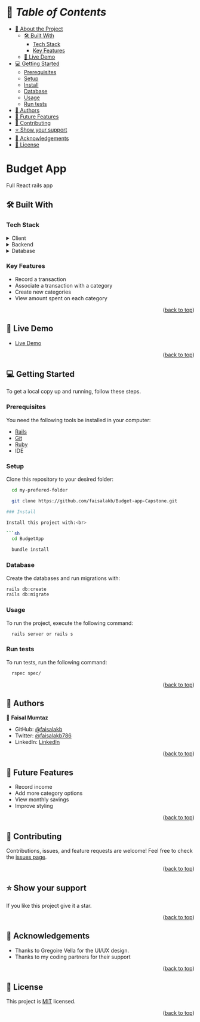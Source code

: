 <a name="readme-top"></a>

# 📗 _Table of Contents_

- [📖 About the Project](#about-project)
  - [🛠️ Built With](#built-with)
    - [Tech Stack](#tech-stack)
    - [Key Features](#key-features)
  - [🚀 Live Demo](#live-demo)
- [💻 Getting Started](#getting-started)
  - [Prerequisites](#prerequisites)
  - [Setup](#setup)
  - [Install](#install)
  - [Database](#database)
  - [Usage](#usage)
  - [Run tests](#run-tests)
- [👥 Authors](#authors)
- [🔭 Future Features](#future-features)
- [🤝 Contributing](#contributing)
- [⭐ Show your support](#support)
- [🙏 Acknowledgements](#acknowledgements)
- [📝 License](#license)

# Budget App <a name="about-project"></a>

Full React rails app


## :hammer_and_wrench: Built With <a name="built-with"></a>

### Tech Stack

<details><summary>Client</summary>
<ul>
  <li><a href="https://html.com/">HTML</a></li>
  <li><a href="https://developer.mozilla.org/en-US/docs/Web/CSS">CSS</a></li>
</ul>
</details>
<details><summary>Backend</summary>
<ul>
  <li><a href='https://rubyonrails.org/'>Rails</a></li>
</ul>
</details>
<details><summary>Database</summary>
  <ul>
    <li><a href="https://www.postgresql.org/">PostgreSQL</a></li>
  </ul>
</details>

### Key Features

- Record a transaction
- Associate a transaction with a category
- Create new categories
- View amount spent on each category

<p align="right">(<a href="#readme-top">back to top</a>)</p>

## :rocket: Live Demo

- [Live Demo](https://mysite-5be2.onrender.com)

<p align="right">(<a href="#readme-top">back to top</a>)</p>

## :computer: Getting Started <a name="getting-started"></a>

To get a local copy up and running, follow these steps.<br>

### Prerequisites

You need the following tools be installed in your computer:

- [Rails](https://guides.rubyonrails.org/)
- [Git](https://www.linode.com/docs/guides/how-to-install-git-on-linux-mac-and-windows/)
- [Ruby](https://github.com/microverseinc/curriculum-ruby/blob/main/simple-ruby/articles/ruby_installation_instructions.md)
- IDE

### Setup

Clone this repository to your desired folder:<br>

```sh
  cd my-prefered-folder

  git clone https://github.com/faisalakb/Budget-app-Capstone.git

### Install

Install this project with:<br>

```sh
  cd BudgetApp

  bundle install
```

### Database

Create the databases and run migrations with:

```sh
rails db:create
rails db:migrate
```

### Usage

To run the project, execute the following command:

```sh
  rails server or rails s
```

### Run tests

To run tests, run the following command:

```sh
  rspec spec/
```

<p align="right">(<a href="#readme-top">back to top</a>)</p>

## :busts_in_silhouette: Authors <a name="authors"></a>

:bust_in_silhouette: **Faisal Mumtaz**

- GitHub: [@faisalakb](https://github.com/faisalakb)
- Twitter: [@faisalakb786](https://twitter.com/Faisalakb786)
- LinkedIn: [LinkedIn](https://www.linkedin.com/in/faisal-mumtaz-514a221a6/)

<p align="right">(<a href="#readme-top">back to top</a>)</p>

## :telescope: Future Features <a name="future-features"></a>

- Record income
- Add more category options
- View monthly savings
- Improve styling

<p align="right">(<a href="#readme-top">back to top</a>)</p>

## :handshake: Contributing <a name="contributing"></a>

Contributions, issues, and feature requests are welcome!
Feel free to check the [issues page](https://github.com/faisalakb/Budget-app-Capstone/issues).

<!-- Feel free to check the [issues page](../../issues/). -->

<p align="right">(<a href="#readme-top">back to top</a>)</p>

## :star: Show your support <a name="support"></a>

If you like this project give it a star.

<p align="right">(<a href="#readme-top">back to top</a>)</p>

## :pray: Acknowledgements <a name="acknowledgements"></a>

- Thanks to Gregoire Vella for the UI/UX design.
- Thanks to my coding partners for their support

<p align="right">(<a href="#readme-top">back to top</a>)</p>
  
## :memo: License <a name="license"></a>
This project is [MIT](https://github.com/faisalakb/Ruby-on-Rails-Capstone--Budget-App/blob/dev/LICENSE) licensed.

<p align="right">(<a href="#readme-top">back to top</a>)</p>
